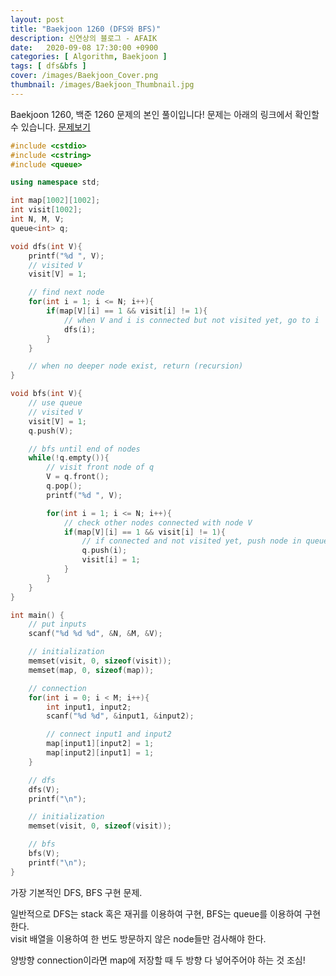 ```yaml
---
layout: post
title: "Baekjoon 1260 (DFS와 BFS)"
description: 신연상의 블로그 - AFAIK
date:   2020-09-08 17:30:00 +0900
categories: [ Algorithm, Baekjoon ]
tags: [ dfs&bfs ]
cover: /images/Baekjoon_Cover.png
thumbnail: /images/Baekjoon_Thumbnail.jpg
---
```


Baekjoon 1260, 백준 1260 문제의 본인 풀이입니다!
문제는 아래의 링크에서 확인할 수 있습니다.
[문제보기][prob]
<!-- more -->
```c++
#include <cstdio>
#include <cstring>
#include <queue>

using namespace std;

int map[1002][1002];
int visit[1002];
int N, M, V;
queue<int> q;

void dfs(int V){
    printf("%d ", V);
    // visited V
    visit[V] = 1;

    // find next node
    for(int i = 1; i <= N; i++){
        if(map[V][i] == 1 && visit[i] != 1){
            // when V and i is connected but not visited yet, go to i
            dfs(i);
        }
    }

    // when no deeper node exist, return (recursion)
}

void bfs(int V){
    // use queue
    // visited V
    visit[V] = 1;
    q.push(V);

    // bfs until end of nodes
    while(!q.empty()){
        // visit front node of q
        V = q.front();
        q.pop();
        printf("%d ", V);

        for(int i = 1; i <= N; i++){
            // check other nodes connected with node V
            if(map[V][i] == 1 && visit[i] != 1){
                // if connected and not visited yet, push node in queue and check visited
                q.push(i);
                visit[i] = 1;
            }
        }
    }
}

int main() {
    // put inputs
    scanf("%d %d %d", &N, &M, &V);

    // initialization
    memset(visit, 0, sizeof(visit));
    memset(map, 0, sizeof(map));

    // connection
    for(int i = 0; i < M; i++){
        int input1, input2;
        scanf("%d %d", &input1, &input2);

        // connect input1 and input2
        map[input1][input2] = 1;
        map[input2][input1] = 1;
    }

    // dfs
    dfs(V);
    printf("\n");

    // initialization
    memset(visit, 0, sizeof(visit));

    // bfs
    bfs(V);
    printf("\n");
}
```

가장 기본적인 DFS, BFS 구현 문제.

일반적으로 DFS는 stack 혹은 재귀를 이용하여 구현, BFS는 queue를 이용하여 구현한다.  
visit 배열을 이용하여 한 번도 방문하지 않은 node들만 검사해야 한다.

양방향 connection이라면 map에 저장할 때 두 방향 다 넣어주어야 하는 것 조심!


[prob]: https://www.acmicpc.net/problem/1260